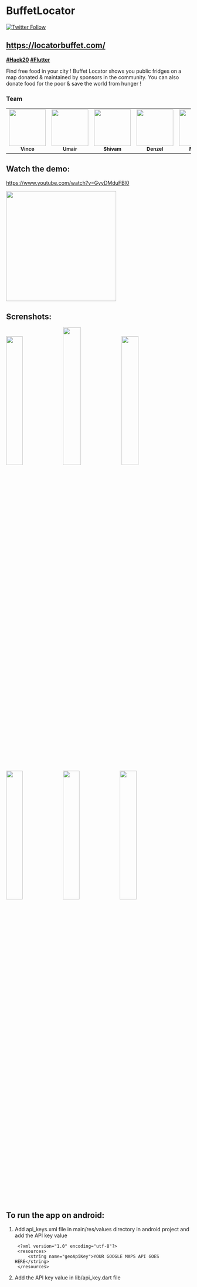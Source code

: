 BuffetLocator  
=========
[![Twitter Follow](https://img.shields.io/twitter/follow/locatorbuffet.svg?style=social)](https://twitter.com/locatorbuffet)
## https://locatorbuffet.com/


**[#Hack20](https://flutterhackathon.com/) [#Flutter](https://flutter.dev/)**

Find free food in your city ! Buffet Locator shows you public fridges on a map donated & maintained by sponsors in the community.
You can also donate food for the poor & save the world from hunger !

### Team

<table>
  <tr>
    <td align="center"><a href="https://twitter.com/SoVinceble"><img src="https://avatars2.githubusercontent.com/u/32375229?s=460&u=7c9427c2862dbd9a20ec58f5651af433d8ce3e4a&v=4" width="100px;" alt=""/><br /><sub><b>Vince</b></sub></a></td>
        <td align="center"><a href="https://www.linkedin.com/in/umairem"><img src="https://avatars1.githubusercontent.com/u/7260897?s=460&u=2ef2411cd91be8e5c4f9d1a134a1d5a08dbca429&v=4" width="100px;" alt=""/><br /><sub><b>Umair</b></sub></a></td>
     <td align="center"><a href="https://twitter.com/shvmsinghania"><img src="https://avatars1.githubusercontent.com/u/30895841?s=460&u=9e31d36cc0410ee14fa8cba0a90feb2f306a9552&v=4" width="100px;" alt=""/><br /><sub><b>Shivam</b></sub></a></td>
    <td align="center"><a href="https://twitter.com/ThankGodChiago1"><img src="https://avatars2.githubusercontent.com/u/49368362?s=460&u=2625cf4bbf7de2bf180df19ad860bbd789870341&v=4" width="100px;" alt=""/><br /><sub><b>Denzel</b></sub></a></td>
  <td align="center"><a href="https://twitter.com/mendymarcus"><img src="https://avatars2.githubusercontent.com/u/11262368?s=460&v=4" width="100px;" alt=""/><br /><sub><b>Mendy</b></sub></a></td>
   <tr/>
 <table/>

## Watch the demo:
https://www.youtube.com/watch?v=GyyDMduFBl0

<img src="https://thumbs.gfycat.com/RelievedEmbarrassedBactrian-size_restricted.gif" height="300em" />

## Screnshots:
<p>
<img src="https://firebasestorage.googleapis.com/v0/b/locatorbuffet.appspot.com/o/IMG_1620.JPG?alt=media&token=1f432013-935b-42f6-a3bc-bfba1c1040c2" width="30%"/>
<img src="https://firebasestorage.googleapis.com/v0/b/locatorbuffet.appspot.com/o/IMG_1621.JPG?alt=media&token=7db5e792-5550-4ca7-bd15-06d89d7eb52a" width="31%"/>
<img src="https://firebasestorage.googleapis.com/v0/b/locatorbuffet.appspot.com/o/IMG_1622.JPG?alt=media&token=0e394431-2a6a-4a76-b1ee-19980a02f118" width="30%"/>
<img src="https://firebasestorage.googleapis.com/v0/b/locatorbuffet.appspot.com/o/IMG_1624.JPG?alt=media&token=23f968e7-deb6-4745-815f-c8c029441565" width="30%"/>
<img src="https://firebasestorage.googleapis.com/v0/b/locatorbuffet.appspot.com/o/IMG_1625.JPG?alt=media&token=46570195-fdcb-4b33-b2a3-b8cf2bc659aa" width="30%"/>
<img src="https://firebasestorage.googleapis.com/v0/b/locatorbuffet.appspot.com/o/IMG_1626.JPG?alt=media&token=34d99805-f23d-4202-ba96-dc4d2e34835f" width="30%"/>

## To run the app on android:

1. Add api_keys.xml file in main/res/values directory in android project and add the API key value


        <?xml version="1.0" encoding="utf-8"?>
        <resources>
            <string name="geoApiKey">YOUR GOOGLE MAPS API GOES HERE</string>
        </resources>

2. Add the API key value in lib/api_key.dart file
